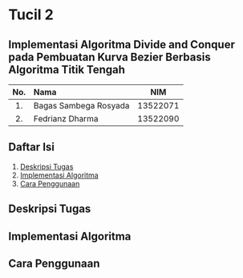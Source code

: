 # Tucil 2
## Implementasi Algoritma Divide and Conquer pada Pembuatan Kurva Bezier Berbasis Algoritma Titik Tengah

| No. | Nama                     |   NIM    |
|:---:|:-------------------------|:--------:|
| 1.  | Bagas Sambega Rosyada    | 13522071 |
| 2.  | Fedrianz Dharma          | 13522090 |

## Daftar Isi
1. [Deskripsi Tugas](#deskripis-tugas)
2. [Implementasi Algoritma](#implementasi)
3. [Cara Penggunaan](#cara-penggunaan)

## Deskripsi Tugas

## Implementasi Algoritma

## Cara Penggunaan

